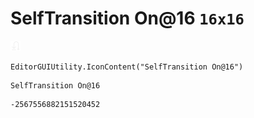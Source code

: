 # SelfTransition On@16 `16x16`
<img src="/img/SelfTransition%20On@16.png" width=16 height=16>

``` CSharp
EditorGUIUtility.IconContent("SelfTransition On@16")
```
```
SelfTransition On@16
```
```
-2567556882151520452
```
